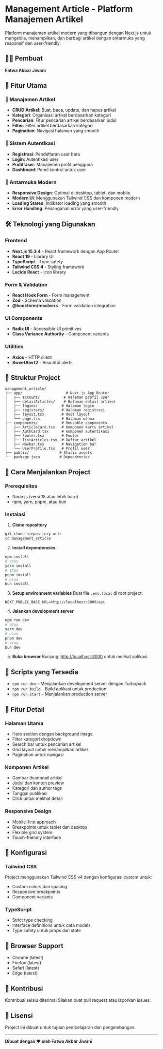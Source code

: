 # Management Article - Platform Manajemen Artikel

Platform manajemen artikel modern yang dibangun dengan Next.js untuk mengelola, menampilkan, dan berbagi artikel dengan antarmuka yang responsif dan user-friendly.

## 👨‍💻 Pembuat

**Fatwa Akbar Jiwani**

## 🚀 Fitur Utama

### 📝 Manajemen Artikel

- **CRUD Artikel**: Buat, baca, update, dan hapus artikel
- **Kategori**: Organisasi artikel berdasarkan kategori
- **Pencarian**: Fitur pencarian artikel berdasarkan judul
- **Filter**: Filter artikel berdasarkan kategori
- **Pagination**: Navigasi halaman yang smooth

### 👤 Sistem Autentikasi

- **Registrasi**: Pendaftaran user baru
- **Login**: Autentikasi user
- **Profil User**: Manajemen profil pengguna
- **Dashboard**: Panel kontrol untuk user

### 🎨 Antarmuka Modern

- **Responsive Design**: Optimal di desktop, tablet, dan mobile
- **Modern UI**: Menggunakan Tailwind CSS dan komponen modern
- **Loading States**: Indikator loading yang smooth
- **Error Handling**: Penanganan error yang user-friendly

## 🛠️ Teknologi yang Digunakan

### Frontend

- **Next.js 15.3.4** - React framework dengan App Router
- **React 19** - Library UI
- **TypeScript** - Type safety
- **Tailwind CSS 4** - Styling framework
- **Lucide React** - Icon library

### Form & Validation

- **React Hook Form** - Form management
- **Zod** - Schema validation
- **@hookform/resolvers** - Form validation integration

### UI Components

- **Radix UI** - Accessible UI primitives
- **Class Variance Authority** - Component variants

### Utilities

- **Axios** - HTTP client
- **SweetAlert2** - Beautiful alerts

## 📁 Struktur Project

```
management_article/
├── app/                    # Next.js App Router
│   ├── account/           # Halaman profil user
│   ├── detailArticles/    # Halaman detail artikel
│   ├── logins/           # Halaman login
│   ├── registers/        # Halaman registrasi
│   ├── layout.tsx        # Root layout
│   └── page.tsx          # Halaman utama
├── components/           # Reusable components
│   ├── ArticleCard.tsx   # Komponen kartu artikel
│   ├── AuthCard.tsx      # Komponen autentikasi
│   ├── Footer.tsx        # Footer
│   ├── listArticles.tsx  # Daftar artikel
│   ├── Navbar.tsx        # Navigation bar
│   └── UserProfile.tsx   # Profil user
├── public/              # Static assets
└── package.json         # Dependencies
```

## 🚀 Cara Menjalankan Project

### Prerequisites

- Node.js (versi 18 atau lebih baru)
- npm, yarn, pnpm, atau bun

### Instalasi

1. **Clone repository**

```bash
git clone <repository-url>
cd management_article
```

2. **Install dependencies**

```bash
npm install
# atau
yarn install
# atau
pnpm install
# atau
bun install
```

3. **Setup environment variables**
   Buat file `.env.local` di root project:

```env
NEXT_PUBLIC_BASE_URL=http://localhost:3000/api
```

4. **Jalankan development server**

```bash
npm run dev
# atau
yarn dev
# atau
pnpm dev
# atau
bun dev
```

5. **Buka browser**
   Kunjungi [http://localhost:3000](http://localhost:3000) untuk melihat aplikasi.

## 📝 Scripts yang Tersedia

- `npm run dev` - Menjalankan development server dengan Turbopack
- `npm run build` - Build aplikasi untuk production
- `npm run start` - Menjalankan production server

## 🎯 Fitur Detail

### Halaman Utama

- Hero section dengan background image
- Filter kategori dropdown
- Search bar untuk pencarian artikel
- Grid layout untuk menampilkan artikel
- Pagination untuk navigasi

### Komponen Artikel

- Gambar thumbnail artikel
- Judul dan konten preview
- Kategori dan author tags
- Tanggal publikasi
- Click untuk melihat detail

### Responsive Design

- Mobile-first approach
- Breakpoints untuk tablet dan desktop
- Flexible grid system
- Touch-friendly interface

## 🔧 Konfigurasi

### Tailwind CSS

Project menggunakan Tailwind CSS v4 dengan konfigurasi custom untuk:

- Custom colors dan spacing
- Responsive breakpoints
- Component variants

### TypeScript

- Strict type checking
- Interface definitions untuk data models
- Type safety untuk props dan state

## 📱 Browser Support

- Chrome (latest)
- Firefox (latest)
- Safari (latest)
- Edge (latest)

## 🤝 Kontribusi

Kontribusi selalu diterima! Silakan buat pull request atau laporkan issues.

## 📄 Lisensi

Project ini dibuat untuk tujuan pembelajaran dan pengembangan.

---

**Dibuat dengan ❤️ oleh Fatwa Akbar Jiwani**
